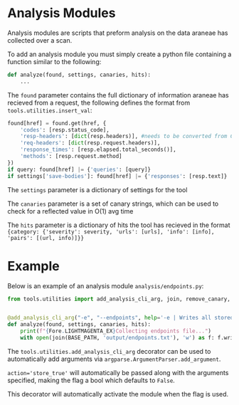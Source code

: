 # Analysis Modules

Analysis modules are scripts that preform analysis on the data araneae has collected over a scan.

To add an analysis module you must simply create a python file containing a function similar to the following:

```py
def analyze(found, settings, canaries, hits):
    ...
```

The `found` parameter contains the full dictionary of information araneae has recieved from a request, the following defines the format from `tools.utilities.insert_val`:

```py
found[href] = found.get(href, {
    'codes': [resp.status_code],
    'resp-headers': [dict(resp.headers)], #needs to be converted from CaseInsensitiveDict to be serialized
    'req-headers': [dict(resp.request.headers)],
    'response_times': [resp.elapsed.total_seconds()],
    'methods': [resp.request.method]
})
if query: found[href] |= {'queries': [query]}
if settings['save-bodies']: found[href] |= {'responses': [resp.text]}
```

The `settings` parameter is a dictionary of settings for the tool

The `canaries` parameter is a set of canary strings, which can be used to check for a reflected value in O(1) avg time

The `hits` parameter is a dictionary of hits the tool has recieved in the format `{category: {'severity': severity, 'urls': [urls], 'info': [info], 'pairs': [(url, info)]}}`

# Example

Below is an example of an analysis module `analysis/endpoints.py`:

```py
from tools.utilities import add_analysis_cli_arg, join, remove_canary, Fore, BASE_PATH


@add_analysis_cli_arg("-e", "--endpoints", help='-e | Writes all stored endpoints, does not include duplicate urls with canaries\n')
def analyze(found, settings, canaries, hits):
    print(f"{Fore.LIGHTMAGENTA_EX}Collecting endpoints file...")
    with open(join(BASE_PATH, 'output/endpoints.txt'), 'w') as f: f.write('\n'.join(sorted({remove_canary(canaries, x) for x in found})) + '\n')
```

The `tools.utilities.add_analysis_cli_arg` decorator can be used to automatically add arguments via `argparse.ArgumentParser.add_argument`.

`action='store_true'` will automatically be passed along with the arguments specified, making the flag a bool which defaults to `False`.

This decorator will automatically activate the module when the flag is used.
